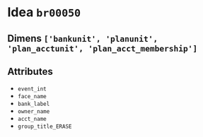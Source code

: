 # Idea `br00050`

## Dimens `['bankunit', 'planunit', 'plan_acctunit', 'plan_acct_membership']`

## Attributes
- `event_int`
- `face_name`
- `bank_label`
- `owner_name`
- `acct_name`
- `group_title_ERASE`
